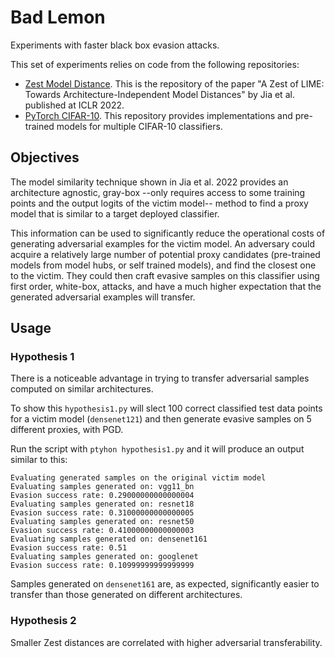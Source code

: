 # Bad Lemon

Experiments with faster black box evasion attacks.

This set of experiments relies on code from the following repositories:
- [Zest Model Distance](https://github.com/cleverhans-lab/Zest-Model-Distance). This is the repository of the paper "A Zest of LIME: Towards Architecture-Independent Model Distances" by Jia et al. published at ICLR 2022.
- [PyTorch CIFAR-10](https://github.com/huyvnphan/PyTorch_CIFAR10). This repository provides implementations and pre-trained models for multiple CIFAR-10 classifiers.


## Objectives

The model similarity technique shown in Jia et al. 2022 provides an architecture agnostic, gray-box --only requires access to some training points and the output logits of the victim model-- method to find a proxy model that is similar to a target deployed classifier. 

This information can be used to significantly reduce the operational costs of generating adversarial examples for the victim model. An adversary could acquire a relatively large number of potential proxy candidates (pre-trained models from model hubs, or self trained models), and find the closest one to the victim. They could then craft evasive samples on this classifier using first order, white-box, attacks, and have a much higher expectation that the generated adversarial examples will transfer.


## Usage

### Hypothesis 1 

There is a noticeable advantage in trying to transfer adversarial samples computed on similar architectures.

To show this `hypothesis1.py` will slect 100 correct classified test data points for a victim model (`densenet121`) and then generate evasive samples on 5 different proxies, with PGD.

Run the script with `ptyhon hypothesis1.py` and it will produce an output similar to this:
```
Evaluating generated samples on the original victim model
Evaluating samples generated on: vgg11_bn
Evasion success rate: 0.29000000000000004
Evaluating samples generated on: resnet18
Evasion success rate: 0.31000000000000005
Evaluating samples generated on: resnet50
Evasion success rate: 0.41000000000000003
Evaluating samples generated on: densenet161
Evasion success rate: 0.51
Evaluating samples generated on: googlenet
Evasion success rate: 0.10999999999999999
```

Samples generated on `densenet161` are, as expected, significantly easier to transfer than those generated on different architectures.

### Hypothesis 2

Smaller Zest distances are correlated with higher adversarial transferability.